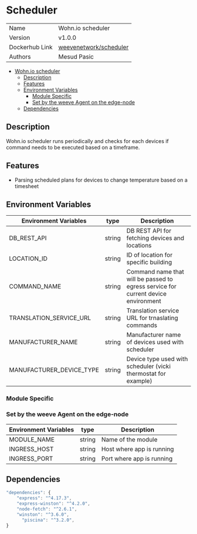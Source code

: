 # Scheduler

|                |                                                                           |
| -------------- | ------------------------------------------------------------------------- |
| Name           | Wohn.io scheduler                                                                 |
| Version        | v1.0.0                                                                    |
| Dockerhub Link | [weevenetwork/scheduler](https://hub.docker.com/r/weevenetwork/scheduler) |
| Authors        | Mesud Pasic                                                               |

- [Wohn.io scheduler](#Scheduler)
  - [Description](#description)
  - [Features](#features)
  - [Environment Variables](#environment-variables)
    - [Module Specific](#module-specific)
    - [Set by the weeve Agent on the edge-node](#set-by-the-weeve-agent-on-the-edge-node)
  - [Dependencies](#dependencies)

## Description

Wohn.io scheduler runs periodically and checks for each devices if command needs to be executed based on a timeframe.

## Features

- Parsing scheduled plans for devices to change temperature based on a timesheet

## Environment Variables

| Environment Variables | type | Description |
| --- | --- | --- |
| DB_REST_API | string | DB REST API for fetching devices and locations |
| LOCATION_ID | string | ID of location for specific building |
| COMMAND_NAME | string | Command name that will be passed to egress service for current device environment |
| TRANSLATION_SERVICE_URL | string | Translation service URL for trnaslating commands |
| MANUFACTURER_NAME | string | Manufacturer name of devices used with scheduler |
| MANUFACTURER_DEVICE_TYPE | string | Device type used with scheduler (vicki thermostat for example) |

### Module Specific

### Set by the weeve Agent on the edge-node

| Environment Variables | type   | Description               |
| --------------------- | ------ | ------------------------- |
| MODULE_NAME           | string | Name of the module        |
| INGRESS_HOST          | string | Host where app is running |
| INGRESS_PORT          | string | Port where app is running |

## Dependencies

```js
"dependencies": {
    "express": "^4.17.3",
    "express-winston": "^4.2.0",
    "node-fetch": "^2.6.1",
    "winston": "^3.6.0",
	  "piscina": "^3.2.0",
}
```
